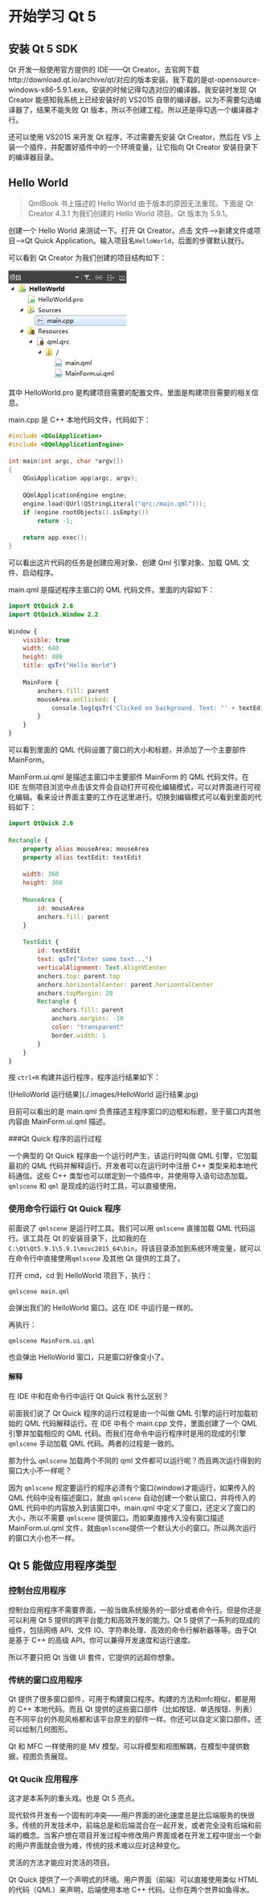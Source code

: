 # 开始学习 Qt 5

## 安装 Qt 5 SDK

Qt 开发一般使用官方提供的 IDE——Qt Creator。去官网下载http://download.qt.io/archive/qt/对应的版本安装。我下载的是qt-opensource-windows-x86-5.9.1.exe。安装的时候记得勾选对应的编译器。我安装时发现 Qt Creator 能感知我系统上已经安装好的 VS2015 自带的编译器，以为不需要勾选编译器了，结果不能失败 Qt 版本，所以不创建工程。所以还是得勾选一个编译器才行。

还可以使用 VS2015 来开发 Qt 程序，不过需要先安装 Qt Creator，然后在 VS 上装一个插件，并配置好插件中的一个环境变量，让它指向 Qt Creator 安装目录下的编译器目录。

## Hello World

>   QmlBook 书上描述的 Hello World 由于版本的原因无法重现。下面是 Qt Creator 4.3.1 为我们创建的 Hello World 项目。Qt 版本为 5.9.1。

创建一个 Hello World 来测试一下。打开 Qt Creator。点击 文件-->新建文件或项目-->Qt Quick Application。输入项目名`HelloWorld`，后面的步骤默认就行。

可以看到 Qt Creator 为我们创建的项目结构如下：

![Qt Quick Application 项目结构](.images/QtQuick项目结构.jpg)



其中 HelloWorld.pro 是构建项目需要的配置文件。里面是构建项目需要的相关信息。

main.cpp 是 C++ 本地代码文件，代码如下：

```c++
#include <QGuiApplication>
#include <QQmlApplicationEngine>

int main(int argc, char *argv[])
{
    QGuiApplication app(argc, argv);

    QQmlApplicationEngine engine;
    engine.load(QUrl(QStringLiteral("qrc:/main.qml")));
    if (engine.rootObjects().isEmpty())
        return -1;

    return app.exec();
}
```

可以看出这片代码的任务是创建应用对象、创建 Qml 引擎对象、加载 QML 文件、启动程序。

main.qml 是描述程序主窗口的 QML 代码文件。里面的内容如下：

```qml
import QtQuick 2.6
import QtQuick.Window 2.2

Window {
    visible: true
    width: 640
    height: 480
    title: qsTr("Hello World")

    MainForm {
        anchors.fill: parent
        mouseArea.onClicked: {
            console.log(qsTr('Clicked on background. Text: "' + textEdit.text + '"'))
        }
    }
}

```

可以看到里面的 QML 代码设置了窗口的大小和标题，并添加了一个主要部件 MainForm。

MainForm.ui.qml 是描述主窗口中主要部件 MainForm 的 QML 代码文件。在 IDE 左侧项目浏览中点击该文件会自动打开可视化编辑模式，可以对界面进行可视化编辑。看来设计界面主要的工作在这里进行。切换到编辑模式可以看到里面的代码如下：

```qml
import QtQuick 2.6

Rectangle {
    property alias mouseArea: mouseArea
    property alias textEdit: textEdit

    width: 360
    height: 360

    MouseArea {
        id: mouseArea
        anchors.fill: parent
    }

    TextEdit {
        id: textEdit
        text: qsTr("Enter some text...")
        verticalAlignment: Text.AlignVCenter
        anchors.top: parent.top
        anchors.horizontalCenter: parent.horizontalCenter
        anchors.topMargin: 20
        Rectangle {
            anchors.fill: parent
            anchors.margins: -10
            color: "transparent"
            border.width: 1
        }
    }
}
```

按 `ctrl+R` 构建并运行程序，程序运行结果如下：

![HelloWorld 运行结果](./.images/HelloWorld 运行结果.jpg)

目前可以看出的是 main.qml 负责描述主程序窗口的边框和标题，至于窗口内其他内容由 MainForm.ui.qml 描述。

###Qt Quick 程序的运行过程

一个典型的 Qt Quick 程序由一个运行时产生，该运行时叫做 QML 引擎，它加载最初的 QML 代码并解释运行。开发者可以在运行时中注册 C++ 类型来和本地代码通信。这些 C++ 类型也可以绑定到一个插件中，并使用导入语句动态加载。`qmlscene` 和 `qml` 是现成的运行时工具，可以直接使用。

### 使用命令行运行 Qt Quick 程序

前面说了 `qmlscene` 是运行时工具。我们可以用 `qmlscene` 直接加载 QML 代码运行。该工具在 Qt 的安装目录下，比如我的在`C:\Qt\Qt5.9.1\5.9.1\msvc2015_64\bin`，将该目录添加到系统环境变量，就可以在命令行中直接使用`qmlscene` 及其他 Qt 提供的工具了。

打开 cmd，cd 到 HelloWorld 项目下，执行：

```shell
qmlscene main.qml
```



会弹出我们的 HelloWorld 窗口。这在 IDE 中运行是一样的。

再执行：

```shell
qmlscene MainForm.ui.qml
```

也会弹出 HelloWorld 窗口，只是窗口好像变小了。

#### 解释

在 IDE 中和在命令行中运行 Qt Quick 有什么区别？

前面我们说了 Qt Quick 程序的运行过程是由一个叫做 QML 引擎的运行时加载初始的 QML 代码解释运行。在 IDE 中有个 main.cpp 文件，里面创建了一个 QML 引擎并加载相应的 QML 代码。而我们在命令中运行程序时是用的现成的引擎 `qmlscene` 手动加载 QML 代码。两者的过程是一致的。

那为什么 `qmlscene` 加载两个不同的 qml 文件都可以运行呢？而且两次运行得到的窗口大小不一样呢？

因为 `qmlscene` 规定要运行的程序必须有个窗口(window)才能运行，如果传入的 QML 代码中没有描述窗口，就由 `qmlscene` 自动创建一个默认窗口，并将传入的 QML 代码中的内容放入到该窗口中。main.qml 中定义了窗口，还定义了窗口的大小，所以不需要 `qmlscene` 提供窗口。而如果直接传入没有窗口描述 MainForm.ui.qml 文件，就由`qmlscene`提供一个默认大小的窗口。所以两次运行的窗口大小也不一样。

## Qt 5 能做应用程序类型

### 控制台应用程序

控制台应用程序不需要界面，一般当做系统服务的一部分或者命令行。但是你还是可以利用 Qt 5 提供的跨平台能力和高效开发的能力。Qt 5 提供了一系列的现成的组件，包括网络 API、文件 IO、字符串处理、高效的命令行解析器等等。由于Qt 是基于 C++ 的高级 API，你可以兼得开发速度和运行速度。

所以不要只把 Qt 当做 UI 套件，它提供的远超你想象。

### 传统的窗口应用程序

Qt 提供了很多窗口部件，可用于构建窗口程序。构建的方法和mfc相似，都是用的 C++ 本地代码。而且 Qt 提供的这些窗口部件（比如按钮、单选按钮、列表）在不同平台的外观风格都和该平台原生的部件一样。你还可以自定义窗口部件。还可以绘制几何图形。

Qt 和 MFC 一样使用的是 MV 模型。可以将模型和视图解耦，在模型中提供数据，视图负责展现。

### Qt Qucik 应用程序

这才是本系列的重头戏。也是 Qt 5 亮点。

现代软件开发有一个固有的冲突——用户界面的进化速度总是比后端服务的快很多。传统的开发技术中，前端总是和后端混合在一起开发，或者完全没有后端和前端的概念。当客户想在项目开发过程中修改用户界面或者在开发工程中提出一个新的用户界面就会很为难，传统的技术难以应对这种变化。

灵活的方法才能应对灵活的项目。

Qt Quick 提供了一个声明式的环境。用户界面（前端）可以直接使用类似 HTML 的代码（QML）来声明，后端使用本地 C++ 代码。让你在两个世界如鱼得水。